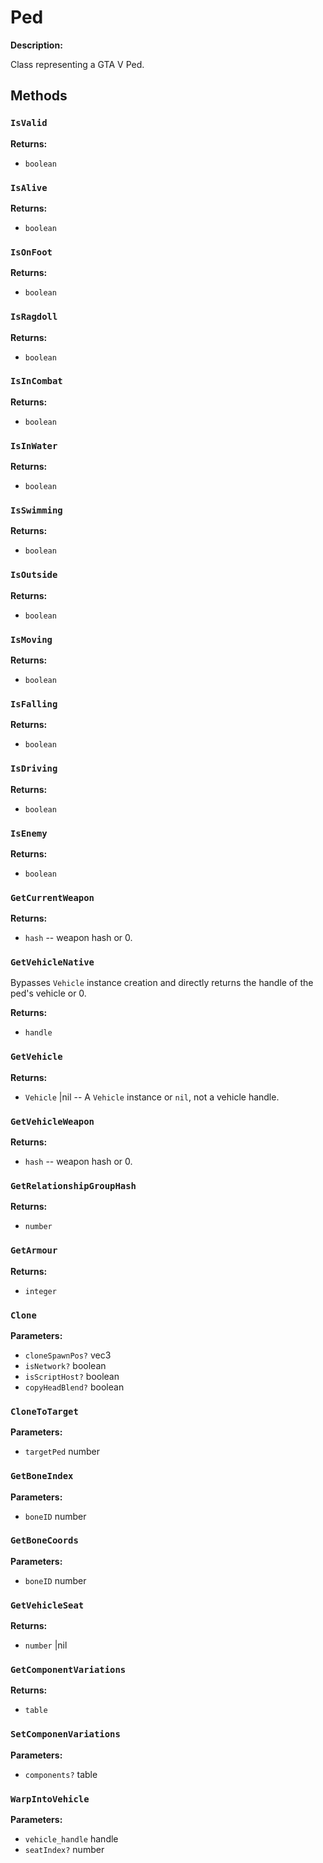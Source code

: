 # Ped

**Description:**

Class representing a GTA V Ped.

## Methods

### `IsValid`

**Returns:**
- `boolean` 

### `IsAlive`

**Returns:**
- `boolean` 

### `IsOnFoot`

**Returns:**
- `boolean` 

### `IsRagdoll`

**Returns:**
- `boolean` 

### `IsInCombat`

**Returns:**
- `boolean` 

### `IsInWater`

**Returns:**
- `boolean` 

### `IsSwimming`

**Returns:**
- `boolean` 

### `IsOutside`

**Returns:**
- `boolean` 

### `IsMoving`

**Returns:**
- `boolean` 

### `IsFalling`

**Returns:**
- `boolean` 

### `IsDriving`

**Returns:**
- `boolean` 

### `IsEnemy`

**Returns:**
- `boolean` 

### `GetCurrentWeapon`

**Returns:**
- `hash` -- weapon hash or 0.

### `GetVehicleNative`

Bypasses `Vehicle` instance creation and directly returns the handle of the ped's vehicle or 0.

**Returns:**
- `handle` 

### `GetVehicle`

**Returns:**
- `Vehicle` |nil -- A `Vehicle` instance or `nil`, not a vehicle handle.

### `GetVehicleWeapon`

**Returns:**
- `hash` -- weapon hash or 0.

### `GetRelationshipGroupHash`

**Returns:**
- `number` 

### `GetArmour`

**Returns:**
- `integer` 

### `Clone`

**Parameters:**
- `cloneSpawnPos?` vec3
- `isNetwork?` boolean
- `isScriptHost?` boolean
- `copyHeadBlend?` boolean



### `CloneToTarget`

**Parameters:**
- `targetPed` number



### `GetBoneIndex`

**Parameters:**
- `boneID` number



### `GetBoneCoords`

**Parameters:**
- `boneID` number



### `GetVehicleSeat`

**Returns:**
- `number` |nil

### `GetComponentVariations`

**Returns:**
- `table` 

### `SetComponenVariations`

**Parameters:**
- `components?` table



### `WarpIntoVehicle`

**Parameters:**
- `vehicle_handle` handle
- `seatIndex?` number



